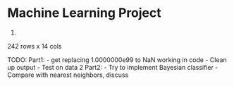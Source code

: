 # Machine Learning Project
 
1.
242 rows x 14 cols

TODO:
    Part1:
        - get replacing 1.0000000e99 to NaN working in code
        - Clean up output
        - Test on data 2
    Part2:
        - Try to implement Bayesian classifier
        - Compare with nearest neighbors, discuss
